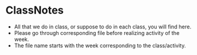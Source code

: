 # ClassNotes

* All that we do in class, or suppose to do in each class, you will find here. 
* Please go through corresponding file before realizing activity of the week. 
* The file name starts with the week corresponding to the class/activity. 
